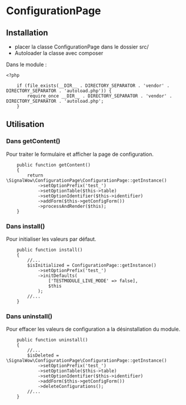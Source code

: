 # ConfigurationPage

## Installation

 - placer la classe ConfigurationPage dans le dossier src/
 - Autoloader la classe avec composer
 
Dans le module :
 
```
<?php

    if (file_exists(__DIR__ . DIRECTORY_SEPARATOR . 'vendor' . DIRECTORY_SEPARATOR . 'autoload.php')) {
        require_once __DIR__ . DIRECTORY_SEPARATOR . 'vendor' . DIRECTORY_SEPARATOR . 'autoload.php';
    }
```

 
## Utilisation

### Dans getContent()

Pour traiter le formulaire et afficher la page de configuration.
     
```
    public function getContent()
    {
        return \SignalWow\ConfigurationPage\ConfigurationPage::getInstance()
            ->setOptionPrefix('test_')
            ->setOptionTable($this->table)
            ->setOptionIdentifier($this->identifier)
            ->addForm($this->getConfigForm())
            ->processAndRender($this);
    }
```

### Dans install()

Pour initialiser les valeurs par défaut.

```
    public function install()
    {
        //...
        $isInitialized = ConfigurationPage::getInstance()
            ->setOptionPrefix('test_')
            ->initDefaults(
                ['TESTMODULE_LIVE_MODE' => false],
                $this
            );
        //...
    }
```

### Dans uninstall()

Pour effacer les valeurs de configuration a la désinstallation du module.

```
    public function uninstall()
    {
        //...
        $isDeleted = \SignalWow\ConfigurationPage\ConfigurationPage::getInstance()
            ->setOptionPrefix('test_')
            ->setOptionTable($this->table)
            ->setOptionIdentifier($this->identifier)
            ->addForm($this->getConfigForm())
            ->deleteConfigurations();
        //...
    }
```

